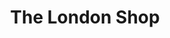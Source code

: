 ---
title: "The London Shop"
url: /ciudad-autonoma-de-buenos-aires/the-london-shop-avenida-juramento/
shop: Kleidung
---